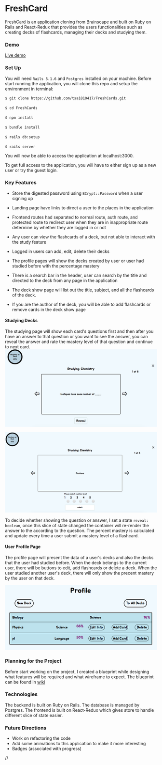 # FreshCard     
FreshCard is an application cloning from Brainscape and built on Ruby on Rails and React-Redux that provides the users functionalities such as creating decks of flashcards, managing their decks and studying them.       
### Demo                         
[Live demo](https://freshcard.herokuapp.com/#/)
### Set Up                              
You will need `Rails 5.1.6` and `Postgres` installed on your machine. Before start running the application, you will clone this repo and setup the environment in terminal:
```command
$ git clone https://github.com/tsai810417/FreshCards.git

$ cd FreshCards

$ npm install

$ bundle install

$ rails db:setup

$ rails server
```
You will now be able to access the application at localhost:3000.

To get full access to the application, you will have to either sign up as a new user or try the guest login.
### Key Features
* Store the digested password using `BCrypt::Password` when a user signing up

* Landing page have links to direct a user to the places in the application

* Frontend routes had separated to normal route, auth route, and protected route to redirect user when they are in inappropriate route determine by whether they are logged in or not

* Any user can view the flashcards of a deck, but not able to interact with the study feature

* Logged in users can add, edit, delete their decks

* The profile pages will show the decks created by user or user had studied before with the percentage mastery

* There is a search bar in the header, user can search by the title and directed to the deck from any page in the application

* The deck show page will list out the title, subject, and all the flashcards of the deck.

* If you are the author of the deck, you will be able to add flashcards or remove cards in the deck show page

#### Studying Decks
The studying page will show each card's questions first and then after you have an answer to that question or you want to see the answer, you can reveal the answer and rate the mastery level of that question and continue to next card.
![question](https://github.com/tsai810417/resources/blob/master/study_question.png?raw=true)

![answer](https://github.com/tsai810417/resources/blob/master/study_answer.png?raw=true)

To decide whether showing the question or answer, I set a state `reveal: boolean`, once this slice of state changed the container will re-render the answer to the according to the question.
The percent mastery is calculated and update every time a user submit a mastery level of a flashcard.

#### User Profile Page
The profile page will present the data of a user's decks and also the decks that the user had studied before.
When the deck belongs to the current user, there will be buttons to edit, add flashcards or delete a deck.
When the user studied another user's deck,  there will only show the precent mastery by the user on that deck.

![profile](https://github.com/tsai810417/resources/blob/master/profile.png?raw=true)

### Planning for the Project
Before start working on the project, I created a blueprint while designing what features will be required and what wireframe to expect.
The blueprint can be found in [wiki](https://github.com/tsai810417/FreshCards/wiki)


### Technologies
The backend is built on Ruby on Rails.
The database is managed by Postgres.
The frontend is built on React-Redux which gives store to handle different slice of state easier.

### Future Directions
* Work on refactoring the code
* Add some animations to this application to make it more interesting
* Badges (associated with progress)










//
